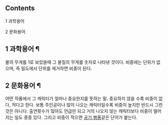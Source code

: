 ## Contents

    

1 과학용어

2 문화용어

## 1 과학용어 ¶

물의 무게를 1로 보았을때 그 물질의 무게를 숫자로 나타낸 것이다. 비중에는 단위가 없으며, 즉 밀도에서 단위를 제거하면 비중이 된다.  

## 2 문화용어 ¶

어떤 작품에서 그 캐릭터가 얼마나 중요한지를 뜻하는 말. 중요하지 않을 수록 비중이 없다, 적다고 한다. 보통 주인공이나 많이 나오는
캐릭터일수록 비중이 높지만 반드시 그런 것은 아니다. 출연횟수가 많아도 언급만 되고 거의 나오지 않는 캐릭터보다 비중이 떨어지는 일도 종종
있다. 그리고 비중이 적으면
[공기](%EA%B3%B5%EA%B8%B0.md),[병풍](%EB%B3%91%ED%92%8D.md)같은 단어가 붙는다.

